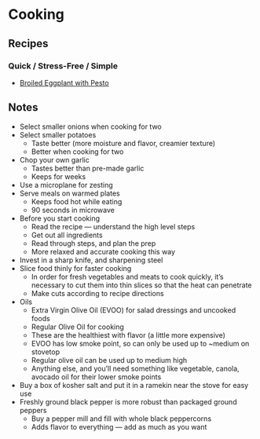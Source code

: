 # Cooking

## Recipes

### Quick / Stress-Free / Simple

- [Broiled Eggplant with Pesto](https://www.cookstr.com/Vegetable-Recipes/Broiled-Eggplant-with-Pesto)

## Notes

- Select smaller onions when cooking for two
- Select smaller potatoes
  - Taste better \(more moisture and flavor, creamier texture\)
  - Better when cooking for two
- Chop your own garlic
  - Tastes better than pre-made garlic
  - Keeps for weeks
- Use a microplane for zesting
- Serve meals on warmed plates
  - Keeps food hot while eating
  - 90 seconds in microwave
- Before you start cooking
  - Read the recipe — understand the high level steps
  - Get out all ingredients
  - Read through steps, and plan the prep
  - More relaxed and accurate cooking this way
- Invest in a sharp knife, and sharpening steel
- Slice food thinly for faster cooking
  - In order for fresh vegetables and meats to cook quickly, it’s necessary to cut them into thin slices so that the heat can penetrate
  - Make cuts according to recipe directions
- Oils
  - Extra Virgin Olive Oil \(EVOO\) for salad dressings and uncooked foods
  - Regular Olive Oil for cooking
  - These are the healthiest with flavor \(a little more expensive\)
  - EVOO has low smoke point, so can only be used up to ~medium on stovetop
  - Regular olive oil can be used up to medium high
  - Anything else, and you’ll need something like vegetable, canola, avocado oil for their lower smoke points
- Buy a box of kosher salt and put it in a ramekin near the stove for easy use
- Freshly ground black pepper is more robust than packaged ground peppers
  - Buy a pepper mill and fill with whole black peppercorns
  - Adds flavor to everything — add as much as you want
